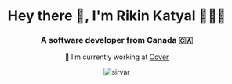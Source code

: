 <h1 align="center">Hey there 👋, I'm Rikin Katyal 👨🏽‍💻</h1>
<h3 align="center">A software developer from Canada 🇨🇦</h3>

<p align="center">💼 I’m currently working at <a href="https://cover.com">Cover</a></p>
<p align="center">
<img src="https://github-readme-stats.vercel.app/api?username=sirvar&show_icons=true&locale=en" alt="sirvar" />
</p>
